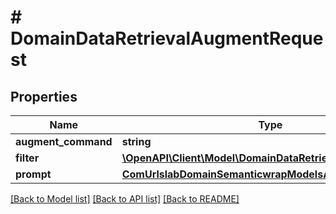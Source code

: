 # # DomainDataRetrievalAugmentRequest

## Properties

Name | Type | Description | Notes
------------ | ------------- | ------------- | -------------
**augment_command** | **string** |  |
**filter** | [**\OpenAPI\Client\Model\DomainDataRetrievalContentQuery**](DomainDataRetrievalContentQuery.md) |  | [optional]
**prompt** | [**ComUrlslabDomainSemanticwrapModelsAugmentingprompt**](ComUrlslabDomainSemanticwrapModelsAugmentingprompt.md) |  | [optional]

[[Back to Model list]](../../README.md#models) [[Back to API list]](../../README.md#endpoints) [[Back to README]](../../README.md)
